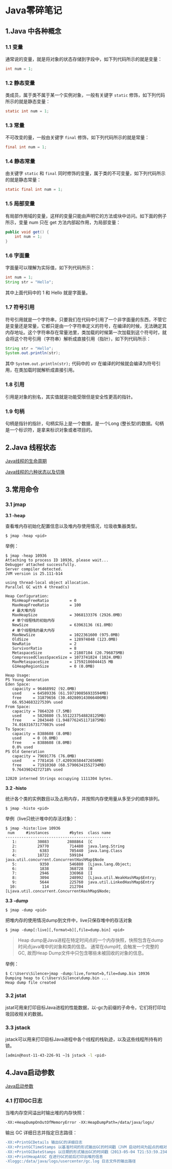 # Java零碎笔记

## 1.Java 中各种概念

### 1.1 变量

通常说的变量，就是将对象的状态存储到字段中，如下列代码所示的就是变量：

``` java
int num = 1;
```

### 1.2 静态变量

类成员，属于类不属于某一个实例对象，一般有关键字 `static` 修饰，如下列代码所示的就是静态变量：

``` java
static int num = 1;
```

### 1.3 常量

不可改变的量，一般由关键字 `final` 修饰，如下列代码所示的就是常量：

``` java
final int num = 1;
```

### 1.4 静态常量

由关键字 `static` 和 `final` 同时修饰的变量，属于类的不可变量，如下列代码所示的就是静态常量：

```java
static final int num = 1;
```

### 1.5 局部变量

有局部作用域的变量，这样的变量只能由声明它的方法或块中访问。如下面的例子所示，变量 num 只在 get 方法内部起作用，为局部变量：

``` java
public void get() {
    int num = 1;
}
```

### 1.6 字面量

字面量可以理解为实际值，如下列代码所示：

``` java
int num = 1;
String str = "Hello";
```

其中上面代码中的 1 和 Hello 就是字面量。

### 1.7 符号引用

符号引用就是一个字符串，只要我们在代码中引用了一个非字面量的东西，不管它是变量还是常量，它都只是由一个字符串定义的符号，在编译的时候，无法确定其内存地址。这个字符串存在常量池里，类加载的时候第一次加载到这个符号时，就会将这个符号引用（字符串）解析成直接引用（指针），如下列代码所示：

``` java
String str = "Hello";
System.out.println(str);
```

其中 `System.out.println(str);` 代码中的 str 在编译的时候就会编译为符号引用，在类加载时就解析成直接引用。

### 1.8 引用

引用是对象的别名，其实值就是功能受限但是安全性更高的指针。

### 1.9 句柄

句柄是指针的指针，句柄实际上是一个数据，是一个Long (整长型)的数据。句柄是一个标识符，是拿来标识对象或者项目的。

## 2.Java 线程状态

[Java线程的生命周期](https://juejin.cn/post/6844903558433734669)

[Java线程的六种状态以及切换](https://segmentfault.com/a/1190000038392244)

## 3.常用命令

### 3.1 jmap

**3.1 -heap**

查看堆内存初始化配置信息以及堆内存使用情况，垃圾收集器类型。

``` shell
$ jmap -heap <pid>
```

举例：

``` shell
$ jmap -heap 10936
Attaching to process ID 10936, please wait...
Debugger attached successfully.
Server compiler detected.
JVM version is 25.111-b14

using thread-local object allocation.
Parallel GC with 4 thread(s)

Heap Configuration:
   MinHeapFreeRatio         = 0
   MaxHeapFreeRatio         = 100
   # 最大堆内存
   MaxHeapSize              = 3068133376 (2926.0MB)
   # 单个线程栈的初始内存
   NewSize                  = 63963136 (61.0MB)
   # 单个线程栈的最大内存
   MaxNewSize               = 1022361600 (975.0MB)
   OldSize                  = 128974848 (123.0MB)
   NewRatio                 = 2
   SurvivorRatio            = 8
   MetaspaceSize            = 21807104 (20.796875MB)
   CompressedClassSpaceSize = 1073741824 (1024.0MB)
   MaxMetaspaceSize         = 17592186044415 MB
   G1HeapRegionSize         = 0 (0.0MB)

Heap Usage:
PS Young Generation
Eden Space:
   capacity = 96468992 (92.0MB)
   used     = 64589336 (61.597190856933594MB)
   free     = 31879656 (30.402809143066406MB)
   66.9534683227539% used
From Space:
   capacity = 7864320 (7.5MB)
   used     = 5820880 (5.5512237548828125MB)
   free     = 2043440 (1.9487762451171875MB)
   74.01631673177083% used
To Space:
   capacity = 8388608 (8.0MB)
   used     = 0 (0.0MB)
   free     = 8388608 (8.0MB)
   0.0% used
PS Old Generation
   capacity = 79691776 (76.0MB)
   used     = 7781416 (7.420936584472656MB)
   free     = 71910360 (68.57906341552734MB)
   9.76439024272718% used

12820 interned Strings occupying 1111304 bytes.
```

**3.2 -histo**

统计各个类的实例数目以及占用内存，并按照内存使用量从多至少的顺序排列。

``` shell
$ jmap -histo <pid>
```

举例（live只统计堆中的存活对象）：

``` shell
$ jmap -histo:live 10936
 num     #instances         #bytes  class name
----------------------------------------------
   1:         30083        2808864  [C
   2:         29770         714480  java.lang.String
   3:          6383         705440  java.lang.Class
   4:         18722         599104  java.util.concurrent.ConcurrentHashMap$Node
   5:          9350         546880  [Ljava.lang.Object;
   6:          1838         368728  [B
   7:          2946         336968  [I
   8:          3094         248992  [Ljava.util.WeakHashMap$Entry;
   9:          5644         225760  java.util.LinkedHashMap$Entry
  10:           114         212704  [Ljava.util.concurrent.ConcurrentHashMap$Node;
```

**3.3 -dump**

``` shell
$ jmap -dump <pid>
```

把堆内存的使用情况dump到文件中，live只保存堆中的存活对象

```shell
$ jmap -dump[:live][,format=b][,file=dump.bin] <pid>
```

> Heap dump是Java进程在特定时间点的一个内存快照，快照包含在dump时间点java堆中的对象和类的信息。 通常在dump时, 会触发一个完整的GC, 故而Heap Dump文件中只包含哪些未被回收的对象的信息。

举例：

``` shell
$ C:\Users\Silence>jmap -dump:live,format=b,file=dump.bin 10936
Dumping heap to C:\Users\Silence\dump.bin ...
Heap dump file created
```

### 3.2  jstat

jstat可用来打印目标Java进程的性能数据，以-gc为前缀的子命令，它们将打印垃圾回收相关的数据。

### 3.3 jstack

jstack可以用来打印目标Java进程中各个线程的栈轨迹，以及这些线程所持有的锁。

``` bash
[admin@host-11-43-226-91 ~]$ jstack -l <pid>
```

## 4.Java启动参数

[Java启动参数](https://www.cnblogs.com/haycheng/p/12781261.html)

### 4.1 打印GC日志

当堆内存空间溢出时输出堆的内存快照：

```shell
-XX:+HeapDumpOnOutOfMemoryError -XX:HeapDumpPath=/data/java/logs/
```

输出 GC 详细日志并指定日志路径：

```diff
-XX:+PrintGCDetails 输出GC的详细日志
-XX:+PrintGCTimeStamps 以基准时间的形式输出GC的时间戳（JVM 启动时间为起点的相对时间）
-XX:+PrintGCDateStamps 以日期的形式输出GC的时间戳（2013-05-04 T21:53:59.234+0800）
-XX:+PrintHeapAtGC 在进行GC的前后打印出堆的信息
-Xloggc:/data/java/logs/usercenter/gc.log 日志文件的输出路径
```

